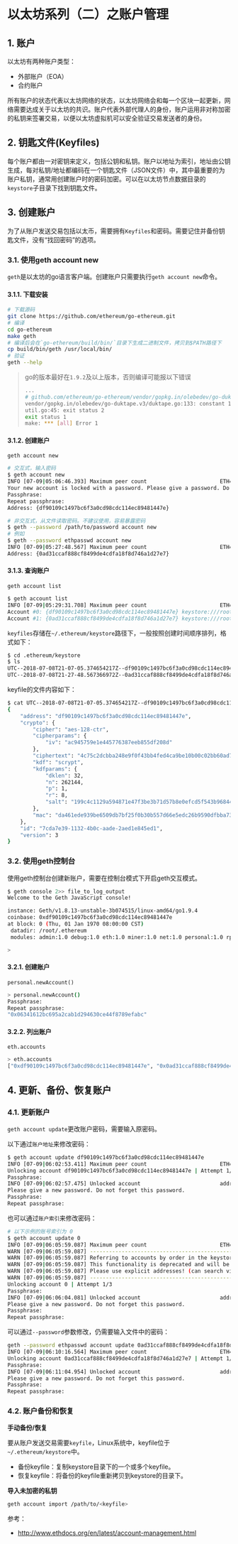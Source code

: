 # 以太坊系列（二）之账户管理


## 1. 账户

以太坊有两种账户类型：

- 外部账户（EOA）
- 合约账户

所有账户的状态代表以太坊网络的状态，以太坊网络会和每一个区块一起更新，网络需要达成关于以太坊的共识。账户代表外部代理人的身份，账户运用非对称加密的私钥来签署交易，以便以太坊虚拟机可以安全验证交易发送者的身份。

## 2. 钥匙文件(Keyfiles)

每个账户都由一对密钥来定义，包括公钥和私钥。账户以地址为索引，地址由公钥生成，每对私钥/地址都编码在一个钥匙文件（JSON文件）中，其中最重要的为账户私钥，通常用创建账户时的密码加密。可以在以太坊节点数据目录的`keystore`子目录下找到钥匙文件。

## 3. 创建账户

为了从账户发送交易包括以太币，需要拥有`Keyfiles`和密码。需要记住并备份钥匙文件，没有“找回密码”的选项。

### 3.1. 使用geth account new

`geth`是以太坊的go语言客户端。创建账户只需要执行`geth account new`命令。

#### 3.1.1. 下载安装

```bash
# 下载源码
git clone https://github.com/ethereum/go-ethereum.git
# 编译
cd go-ethereum
make geth
# 编译后会在`go-ethereum/build/bin/`目录下生成二进制文件，拷贝到$PATH路径下
cp build/bin/geth /usr/local/bin/
# 验证
geth --help
```

> go的版本最好在`1.9.2`及以上版本，否则编译可能报以下错误
>
> ```bash
> ...
> # github.com/ethereum/go-ethereum/vendor/gopkg.in/olebedev/go-duktape.v3
> vendor/gopkg.in/olebedev/go-duktape.v3/duktape.go:133: constant 18446744073709551615 overflows int64
> util.go:45: exit status 2
> exit status 1
> make: *** [all] Error 1
> ```

#### 3.1.2. 创建账户

`geth account new`

```bash
# 交互式，输入密码
$ geth account new
INFO [07-09|05:06:46.393] Maximum peer count                       ETH=25 LES=0 total=25
Your new account is locked with a password. Please give a password. Do not forget this password.
Passphrase:
Repeat passphrase:
Address: {df90109c1497bc6f3a0cd98cdc114ec89481447e}

# 非交互式，从文件读取密码。不建议使用，容易暴露密码
$ geth --password /path/to/password account new
# 例如
$ geth --password ethpasswd account new
INFO [07-09|05:27:48.567] Maximum peer count                       ETH=25 LES=0 total=25
Address: {0ad31ccaf888cf8499de4cdfa18f8d746a1d27e7}
```

#### 3.1.3. 查询账户

`geth account list`

```bash
$ geth account list
INFO [07-09|05:29:31.708] Maximum peer count                       ETH=25 LES=0 total=25
Account #0: {df90109c1497bc6f3a0cd98cdc114ec89481447e} keystore:///root/.ethereum/keystore/UTC--2018-07-08T21-07-05.374654217Z--df90109c1497bc6f3a0cd98cdc114ec89481447e
Account #1: {0ad31ccaf888cf8499de4cdfa18f8d746a1d27e7} keystore:///root/.ethereum/keystore/UTC--2018-07-08T21-27-48.567366972Z--0ad31ccaf888cf8499de4cdfa18f8d746a1d27e7
```

`keyfiles`存储在`~/.ethereum/keystore`路径下，一般按照创建时间顺序排列，格式如下：

```bash
$ cd .ethereum/keystore
$ ls
UTC--2018-07-08T21-07-05.374654217Z--df90109c1497bc6f3a0cd98cdc114ec89481447e
UTC--2018-07-08T21-27-48.567366972Z--0ad31ccaf888cf8499de4cdfa18f8d746a1d27e7
```

keyfile的文件内容如下：

```bash
$ cat UTC--2018-07-08T21-07-05.374654217Z--df90109c1497bc6f3a0cd98cdc114ec89481447e | python -m json.tool
{
    "address": "df90109c1497bc6f3a0cd98cdc114ec89481447e",
    "crypto": {
        "cipher": "aes-128-ctr",
        "cipherparams": {
            "iv": "ac945759e1e445776387eeb855df208d"
        },
        "ciphertext": "4c75c2dcbba248e9f0f43bb4fed4ca9be10b00c02bb60ad7926f013541266592",
        "kdf": "scrypt",
        "kdfparams": {
            "dklen": 32,
            "n": 262144,
            "p": 1,
            "r": 8,
            "salt": "199c4c1129a594871e47f3be3b71d57b8e0efcd5f543b9684495f007eb51ce1c"
        },
        "mac": "da461ede939be6509db7bf25f0b30b557d66e5edc26b9590dfbba733e4af5c7b"
    },
    "id": "7cda7e39-1132-4b0c-aade-2aed1e845ed1",
    "version": 3
}
```

### 3.2. 使用geth控制台

使用geth控制台创建新账户，需要在控制台模式下开启geth交互模式。

```bash
$ geth console 2>> file_to_log_output
Welcome to the Geth JavaScript console!

instance: Geth/v1.8.13-unstable-3b074515/linux-amd64/go1.9.4
coinbase: 0xdf90109c1497bc6f3a0cd98cdc114ec89481447e
at block: 0 (Thu, 01 Jan 1970 08:00:00 CST)
 datadir: /root/.ethereum
 modules: admin:1.0 debug:1.0 eth:1.0 miner:1.0 net:1.0 personal:1.0 rpc:1.0 txpool:1.0 web3:1.0

>
```

#### 3.2.1. 创建账户

`personal.newAccount()`

```bash
> personal.newAccount()
Passphrase:
Repeat passphrase:
"0x06341612bc695a2cab1d294630ce44f8789efabc"
```

#### 3.2.2. 列出账户

`eth.accounts`

```bash
> eth.accounts
["0xdf90109c1497bc6f3a0cd98cdc114ec89481447e", "0x0ad31ccaf888cf8499de4cdfa18f8d746a1d27e7", "0x06341612bc695a2cab1d294630ce44f8789efabc"]
```

## 4. 更新、备份、恢复账户

### 4.1. 更新账户

`geth account update`更改账户密码，需要输入原密码。

以下通过`账户地址`来修改密码：

```bash
$ geth account update df90109c1497bc6f3a0cd98cdc114ec89481447e
INFO [07-09|06:02:53.411] Maximum peer count                       ETH=25 LES=0 total=25
Unlocking account df90109c1497bc6f3a0cd98cdc114ec89481447e | Attempt 1/3
Passphrase:
INFO [07-09|06:02:57.475] Unlocked account                         address=0xdF90109c1497bc6f3a0cd98cdC114Ec89481447E
Please give a new password. Do not forget this password.
Passphrase:
Repeat passphrase:
```

也可以通过`账户索引`来修改密码：

```bash
# 以下示例的账号索引为 0
$ geth account update 0
INFO [07-09|06:05:59.087] Maximum peer count                       ETH=25 LES=0 total=25
WARN [07-09|06:05:59.087] -------------------------------------------------------------------
WARN [07-09|06:05:59.087] Referring to accounts by order in the keystore folder is dangerous!
WARN [07-09|06:05:59.087] This functionality is deprecated and will be removed in the future!
WARN [07-09|06:05:59.087] Please use explicit addresses! (can search via `geth account list`)
WARN [07-09|06:05:59.087] -------------------------------------------------------------------
Unlocking account 0 | Attempt 1/3
Passphrase:
INFO [07-09|06:06:04.081] Unlocked account                         address=0xdF90109c1497bc6f3a0cd98cdC114Ec89481447E
Please give a new password. Do not forget this password.
Passphrase:
Repeat passphrase:
```

可以通过`--password`参数修改，仍需要输入文件中的密码：

```bash
geth --password ethpasswd account update 0ad31ccaf888cf8499de4cdfa18f8d746a1d27e7
INFO [07-09|06:10:16.564] Maximum peer count                       ETH=25 LES=0 total=25
Unlocking account 0ad31ccaf888cf8499de4cdfa18f8d746a1d27e7 | Attempt 1/3
Passphrase:
INFO [07-09|06:11:04.954] Unlocked account                         address=0x0AD31CcAf888Cf8499de4cdFA18F8d746A1d27E7
Please give a new password. Do not forget this password.
Passphrase:
Repeat passphrase:
```

### 4.2. 账户备份和恢复

**手动备份/恢复**

要从账户发送交易需要`keyfile`，Linux系统中，keyfile位于`~/.ethereum/keystore`中。

- 备份keyfile：复制keystore目录下的一个或多个keyfile。
- 恢复keyfile：将备份的keyfile重新拷贝到keystore的目录下。

**导入未加密的私钥**

```bash
geth account import /path/to/<keyfile>
```



参考：

- http://www.ethdocs.org/en/latest/account-management.html

